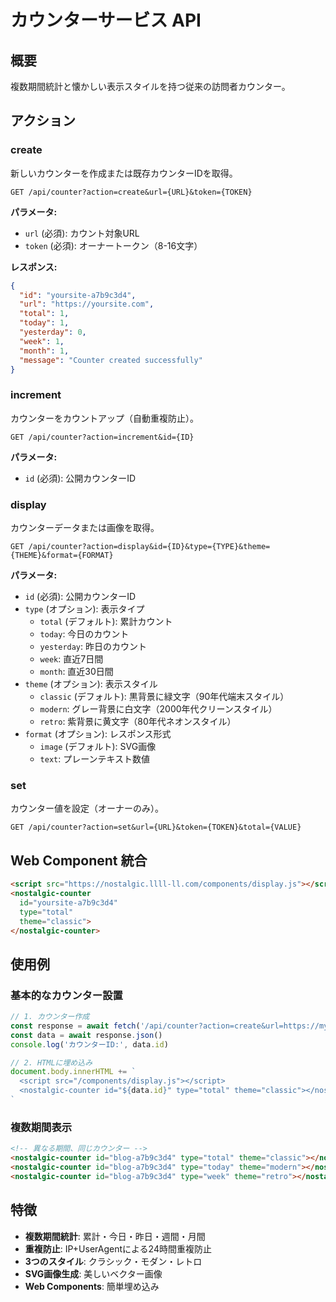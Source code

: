 # カウンターサービス API

## 概要

複数期間統計と懐かしい表示スタイルを持つ従来の訪問者カウンター。

## アクション

### create
新しいカウンターを作成または既存カウンターIDを取得。

```
GET /api/counter?action=create&url={URL}&token={TOKEN}
```

**パラメータ:**
- `url` (必須): カウント対象URL
- `token` (必須): オーナートークン（8-16文字）

**レスポンス:**
```json
{
  "id": "yoursite-a7b9c3d4",
  "url": "https://yoursite.com",
  "total": 1,
  "today": 1,
  "yesterday": 0,
  "week": 1,
  "month": 1,
  "message": "Counter created successfully"
}
```

### increment
カウンターをカウントアップ（自動重複防止）。

```
GET /api/counter?action=increment&id={ID}
```

**パラメータ:**
- `id` (必須): 公開カウンターID

### display
カウンターデータまたは画像を取得。

```
GET /api/counter?action=display&id={ID}&type={TYPE}&theme={THEME}&format={FORMAT}
```

**パラメータ:**
- `id` (必須): 公開カウンターID
- `type` (オプション): 表示タイプ
  - `total` (デフォルト): 累計カウント
  - `today`: 今日のカウント
  - `yesterday`: 昨日のカウント
  - `week`: 直近7日間
  - `month`: 直近30日間
- `theme` (オプション): 表示スタイル
  - `classic` (デフォルト): 黒背景に緑文字（90年代端末スタイル）
  - `modern`: グレー背景に白文字（2000年代クリーンスタイル）
  - `retro`: 紫背景に黄文字（80年代ネオンスタイル）
- `format` (オプション): レスポンス形式
  - `image` (デフォルト): SVG画像
  - `text`: プレーンテキスト数値

### set
カウンター値を設定（オーナーのみ）。

```
GET /api/counter?action=set&url={URL}&token={TOKEN}&total={VALUE}
```

## Web Component 統合

```html
<script src="https://nostalgic.llll-ll.com/components/display.js"></script>
<nostalgic-counter 
  id="yoursite-a7b9c3d4" 
  type="total" 
  theme="classic">
</nostalgic-counter>
```

## 使用例

### 基本的なカウンター設置
```javascript
// 1. カウンター作成
const response = await fetch('/api/counter?action=create&url=https://myblog.com&token=my-secret')
const data = await response.json()
console.log('カウンターID:', data.id)

// 2. HTMLに埋め込み
document.body.innerHTML += `
  <script src="/components/display.js"></script>
  <nostalgic-counter id="${data.id}" type="total" theme="classic"></nostalgic-counter>
`
```

### 複数期間表示
```html
<!-- 異なる期間、同じカウンター -->
<nostalgic-counter id="blog-a7b9c3d4" type="total" theme="classic"></nostalgic-counter>
<nostalgic-counter id="blog-a7b9c3d4" type="today" theme="modern"></nostalgic-counter>
<nostalgic-counter id="blog-a7b9c3d4" type="week" theme="retro"></nostalgic-counter>
```

## 特徴

- **複数期間統計**: 累計・今日・昨日・週間・月間
- **重複防止**: IP+UserAgentによる24時間重複防止
- **3つのスタイル**: クラシック・モダン・レトロ
- **SVG画像生成**: 美しいベクター画像
- **Web Components**: 簡単埋め込み